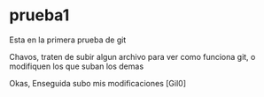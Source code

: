 # prueba1
Esta en la primera prueba de git

Chavos, traten de subir algun archivo para ver como funciona git, o modifiquen los que suban los demas

Okas, Enseguida subo mis modificaciones [Gil0]